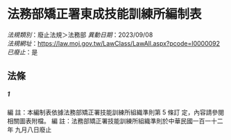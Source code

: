 # 法務部矯正署東成技能訓練所編制表

*法規類別*：廢止法規＞法務部
*異動日期*：2023/09/08  
*法規網址*：https://law.moj.gov.tw/LawClass/LawAll.aspx?pcode=I0000092
*已廢止*：是


## 法條
##### 1
編      註：本編制表依據法務部矯正署技能訓練所組織準則第 5  條訂
            定，內容請參閱相關圖表附檔。
編      註：法務部矯正署技能訓練所組織準則於中華民國一百一十二年
            九月八日廢止



